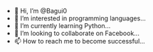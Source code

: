 - 👋 Hi, I’m @Bagui0
- 👀 I’m interested in programming languages...
- 🌱 I’m currently learning Python...
- 💞️ I’m looking to collaborate on Facebook...
- 📫 How to reach me to become successful...

<!---
Bagui0/Bagui0 is a ✨ special ✨ repository because its `README.md` (this file) appears on your GitHub profile.
You can click the Preview link to take a look at your changes.
--->
